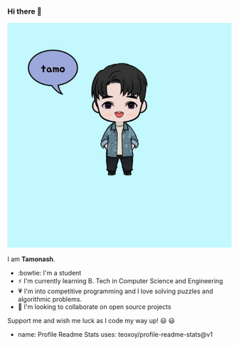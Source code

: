 ### Hi there 👋

![test image 1](https://github.com/m-e-r-l-i-n/m-e-r-l-i-n/blob/master/pp.jpg)

I am **Tamonash**.

- :bowtie: I'm a student
- ⚡ I'm currently learning B. Tech in Computer Science and Engineering
- :heartpulse: I'm into competitive programming and I love solving puzzles and algorithmic problems.
- 👯 I'm looking to collaborate on open source projects

Support me and wish me luck as I code my way up! :smiley: :smiley:	
<!--
**m-e-r-l-i-n/m-e-r-l-i-n** is a ✨ _special_ ✨ repository because its `README.md` (this file) appears on your GitHub profile.

Here are some ideas to get you started:

- 🤔 I’m looking for help with 
- 💬 Ask me about ...
- 📫 How to reach me: ...
- 😄 Pronouns: ...
- ⚡ Fun fact: ...
-->

- name: Profile Readme Stats
  uses: teoxoy/profile-readme-stats@v1

